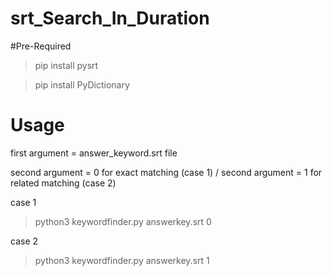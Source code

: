 # srt_Search_In_Duration

#Pre-Required
>pip install pysrt

>pip install PyDictionary

# Usage
first argument = answer_keyword.srt file

second argument = 0 for exact matching (case 1) / second argument = 1 for related matching (case 2)

case 1
> python3 keywordfinder.py answerkey.srt 0 

case 2
> python3 keywordfinder.py answerkey.srt 1
